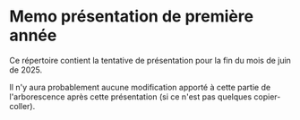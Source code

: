 # Memo présentation de première année

Ce répertoire contient la tentative de présentation pour la fin du mois de juin de 2025.

Il n'y aura probablement aucune modification apporté à cette partie de l'arborescence après cette présentation (si ce n'est pas quelques copier-coller).
